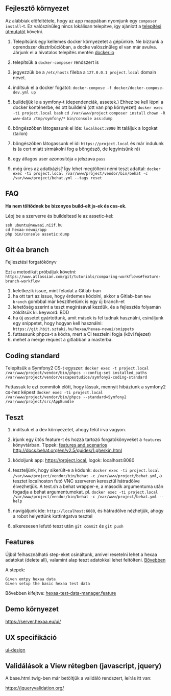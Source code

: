 Fejlesztő környezet
-------------------

Az alábbiak előfeltétele, hogy az app mappában nyomjunk egy `composer install`-t. Ez valószínűleg nincs lokálisan
telepítve, így ajánlott a [telepítési útmutatót](https://getcomposer.org/download/) követni.

1. Telepítsünk egy kellemes docker környezetet a gépünkre. Ne bízzunk a oprendszer disztribúcióban, a docke
 valószínűleg el van már avulva. Járjunk el a hivatalos telepítés mentén [docker.io](http://docker.io)

2. telepítsük a `docker-composer` rendszert is

3. jegyezzük be a `/etc/hosts` fileba a `127.0.0.1 project.local` domain nevet.

4. indítsuk el a docker fogatot:
`docker-compose -f docker/docker-compose-dev.yml up`

5. buildeljük le a symfony-t (dependenciák, assetek.)
Ehhez be kell lépni a docker konténerbe, és ott buildelni (ott van php környezet)
`docker exec -ti project.local bash`
`cd /var/www/project`
`composer install`
`chown -R www-data /tmp/symfony/*`
`bin/console ass:dump`

6. böngészőben látogassunk el ide: `localhost:8080` itt találjuk a logokat (tailon)

7. böngészőben látogassunk el id: `https://project.local` és már indulunk is (a cert miatt sirmákolni fog a böngésző, de legyintsünk rá)

8. egy átlagos user azonosítója `e` jelszava `pass`

9. még üres az adatbázis? Így lehet megtölteni némi teszt adattal:
 `docker exec -ti project.local /var/www/project/vendor/bin/behat -c /var/www/project/behat.yml --tags reset`


FAQ
-----

__Ha nem töltődnek be bizonyos build-elt js-ek és css-ek.__

Lépj be a szerverre és buildeltesd le az assetic-kel:

```
ssh ubuntu@newaai.niif.hu
cd hexaa-newui/app
php bin/console assetic:dump
```

Git éa branch
-------------

Fejlesztési forgatókönyv

Ezt a metodikát próbáljuk követni:
`https://www.atlassian.com/git/tutorials/comparing-workflows#feature-branch-workflow`

1. keletkezik issue, mint feladat a Gitlab-ban
2. ha ott tart az issue, hogy érdemes kódolni, akkor a Gitlab-ban `New branch` gombbal már készíthetünk is egy új branch-et
3. lehetőség szerint a teszt megírásával kezdük, és a fejlesztés folyamán zöldítsük ki. keyword: BDD
4. ha új assetet gyártottunk, amit mások is fel tudnak használni, csináljunk egy snippetet, hogy hogyan kell használni: `https://git.hbit.sztaki.hu/hexaa/hexaa-newui/snippets`
5. futtassunk phpcs-t a kódra, mert a CI tesztelni fogja (kövi fejezet)
6. mehet a merge request a gitlabban a masterba. 

Coding standard
----------------
Telepítsük a Symfony2 CS-t egyszer:
`docker exec -t project.local /var/www/project/vendor/bin/phpcs --config-set installed_paths /var/www/project/vendor/escapestudios/symfony2-coding-standard`

Futtassuk le ezt commitok előtt, hogy lássuk, mennyit hibáztunk a symfony2 cs-hez képest
`docker exec -ti project.local /var/www/project/vendor/bin/phpcs --standard=Symfony2 /var/www/project/src/AppBundle`

Teszt
-----

1. indítsuk el a dev környezetet, ahogy felül írva vagyon.

2. írjunk egy ütős feature-t és hozzá tartozó forgatókönyveket a `features` könyvtárban.
    Tippek: [features and scenarios](http://docs.behat.org/en/latest/user_guide/features_scenarios.html)
	<http://docs.behat.org/en/v2.5/guides/1.gherkin.html>
3. kódoljunk app: https://project.local, logok: localhost:8080

4. teszteljünk, hogy sikerült-e a kódunk:
  `docker exec -ti project.local /var/www/project/vendor/bin/behat -c /var/www/project/behat.yml`,
  a tesztet localhoston futó VNC szerveren keresztül hátradőlve élvezhetjük. A test.sh a behat wrapper-e, a második
  argumentuma után fogadja a behat argumentumokat. pl.
  `docker exec -ti project.local /var/www/project/vendor/bin/behat -c /var/www/project/behat.yml --help`

5. navigáljunk ide: `http://localhost:6080`, és hátradőlve nézhetjük, ahogy a robot helyettünk kattintgatva tesztel

6. sikeresesen lefutó teszt után `git commit` és `git push`


Features
--------

Újból felhasználható step-eket csináltunk, amivel resetelni lehet a hexaa adatokat (delete all), valamint alap teszt adatokkal lehet feltölteni. [Bővebben](https://git.hbit.sztaki.hu/solazs/hexaa-test-data-manager/tree/master)

A stepek:
```
Given emtpy hexaa data
Given setup the basic hexaa test data
```

Bővebben kifejtve: [hexaa-test-data-manager.feature](app/src/AppBundle/Features/hexaa-test-data-manager.feature)


Demo környezet
--------------

https://server.hexaa.eu/ui/


UX specifikáció
---------------

[ui-design](doc/ui-design)

Validálások a View rétegben (javascript, jquery)
------------------------------------------------

A base.html.twig-ben már betöltjük a validáló rendszert, leírás itt van:

https://jqueryvalidation.org/
